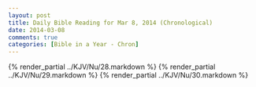 ```yaml
---
layout: post
title: Daily Bible Reading for Mar 8, 2014 (Chronological)
date: 2014-03-08
comments: true
categories: [Bible in a Year - Chron]
---
```

{% render_partial ../KJV/Nu/28.markdown %}
{% render_partial ../KJV/Nu/29.markdown %}
{% render_partial ../KJV/Nu/30.markdown %}
